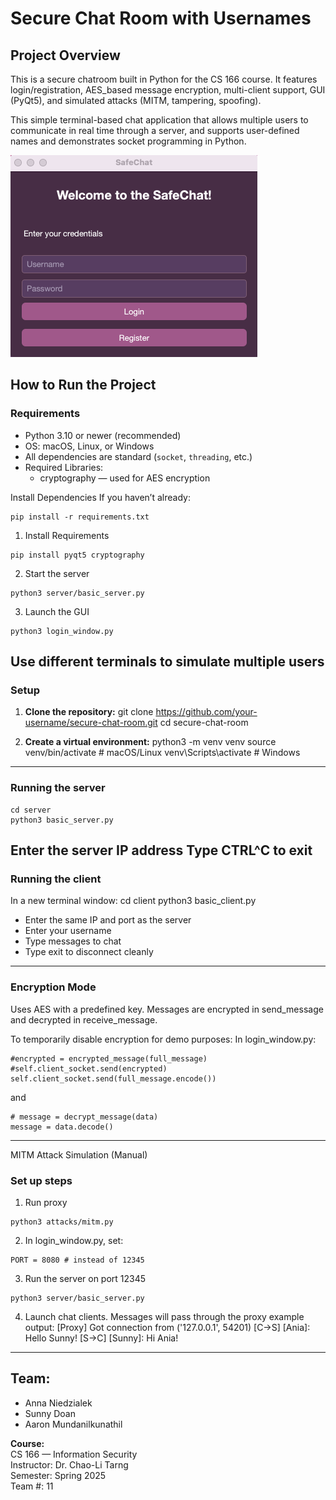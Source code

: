 # Secure Chat Room with Usernames
## Project Overview

This is a secure chatroom built in Python for the CS 166 course. It features login/registration, AES_based message encryption, multi-client support, GUI (PyQt5), and simulated attacks (MITM, tampering, spoofing).

This simple terminal-based chat application that allows multiple users to communicate in real time through a server, and supports user-defined names and demonstrates socket programming in Python.


![Login UI](demo/login.png)
## How to Run the Project

### Requirements

- Python 3.10 or newer (recommended)
- OS: macOS, Linux, or Windows
- All dependencies are standard (`socket`, `threading`, etc.)
- Required Libraries:
    - cryptography — used for AES encryption

Install Dependencies
If you haven’t already:
```
pip install -r requirements.txt
```

1. Install Requirements
```
pip install pyqt5 cryptography
```
2. Start the server
```
python3 server/basic_server.py
```
3. Launch the GUI
```
python3 login_window.py
```
Use different terminals to simulate multiple users
---
### Setup

1. **Clone the repository:**
git clone https://github.com/your-username/secure-chat-room.git
cd secure-chat-room

2. **Create a virtual environment:**
python3 -m venv venv
source venv/bin/activate  # macOS/Linux
venv\Scripts\activate     # Windows
---
### Running the server
```
cd server
python3 basic_server.py
```

Enter the server IP address
Type CTRL^C to exit
---
### Running the client
In a new terminal window:
cd client
python3 basic_client.py

- Enter the same IP and port as the server
- Enter your username
- Type messages to chat
- Type exit to disconnect cleanly
---
### Encryption Mode
Uses AES with a predefined key. Messages are encrypted in send_message and decrypted in receive_message.

To temporarily disable encryption for demo purposes:
In login_window.py:
```
#encrypted = encrypted_message(full_message)
#self.client_socket.send(encrypted)
self.client_socket.send(full_message.encode())
```

and
```
# message = decrypt_message(data)
message = data.decode()
```
---
MITM Attack Simulation (Manual)
### Set up steps
1. Run proxy
```
python3 attacks/mitm.py
```
2. In login_window.py, set:
```
PORT = 8080 # instead of 12345
```
3. Run the server on port 12345
```
python3 server/basic_server.py
```
4. Launch chat clients. Messages will pass through the proxy
example output:
[Proxy] Got connection from ('127.0.0.1', 54201)
[C→S] [Ania]: Hello Sunny!
[S→C] [Sunny]: Hi Ania!

---

## Team:
- Anna Niedzialek
- Sunny Doan
- Aaron Mundanilkunathil

**Course:**<br>
CS 166 — Information Security<br>
Instructor: Dr. Chao-Li Tarng<br>
Semester: Spring 2025<br>
Team #: 11

